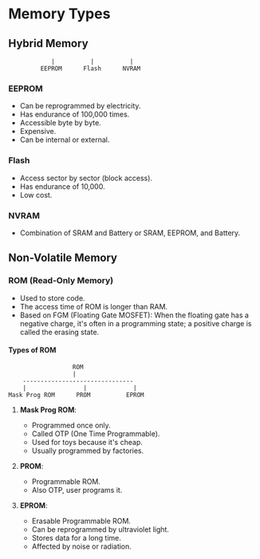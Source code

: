 
# Memory Types

## Hybrid Memory
```
            |          |          |
         EEPROM      Flash      NVRAM
```

### EEPROM
- Can be reprogrammed by electricity.
- Has endurance of 100,000 times.
- Accessible byte by byte.
- Expensive.
- Can be internal or external.

### Flash
- Access sector by sector (block access).
- Has endurance of 10,000.
- Low cost.

### NVRAM
- Combination of SRAM and Battery or SRAM, EEPROM, and Battery.

## Non-Volatile Memory

### ROM (Read-Only Memory)
- Used to store code.
- The access time of ROM is longer than RAM.
- Based on FGM (Floating Gate MOSFET): When the floating gate has a negative charge, it's often in a programming state; a positive charge is called the erasing state.

#### Types of ROM
```
                  ROM
                  |
    -------------------------------
    |                |             |
Mask Prog ROM      PROM          EPROM
```

1. **Mask Prog ROM**:
    - Programmed once only.
    - Called OTP (One Time Programmable).
    - Used for toys because it's cheap.
    - Usually programmed by factories.

2. **PROM**:
    - Programmable ROM.
    - Also OTP, user programs it.

3. **EPROM**:
    - Erasable Programmable ROM.
    - Can be reprogrammed by ultraviolet light.
    - Stores data for a long time.
    - Affected by noise or radiation.
